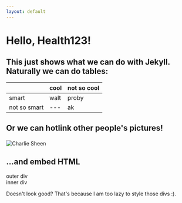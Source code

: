 ```yaml
---
layout: default
---
```


# Hello, Health123!

## This just shows what we can do with Jekyll. Naturally we can do tables:

|              | cool  | not so cool
|------------- | ----- | -----------
|smart         | walt  | proby
|not so smart  |  ---  | ak


## Or we can hotlink other people's pictures!</p>

![Charlie Sheen](http://fc04.deviantart.net/fs71/f/2012/180/d/5/charlie_sheen_inspirational_quote_by_kosmickrab-d55d0oq.jpg)

## ...and embed HTML

<div>
  outer div
  <div>
    inner div
  </div>
</div>

Doesn't look good? That's because I am too lazy to style those divs :).
